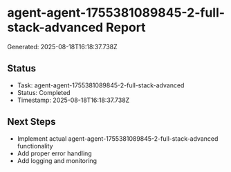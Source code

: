 # agent-agent-1755381089845-2-full-stack-advanced Report

Generated: 2025-08-18T16:18:37.738Z

## Status
- Task: agent-agent-1755381089845-2-full-stack-advanced
- Status: Completed
- Timestamp: 2025-08-18T16:18:37.738Z

## Next Steps
- Implement actual agent-agent-1755381089845-2-full-stack-advanced functionality
- Add proper error handling
- Add logging and monitoring
